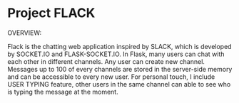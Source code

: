 ﻿# Project FLACK

OVERVIEW:

Flack is the chatting web application inspired by SLACK, which is developed by SOCKET.IO and FLASK-SOCKET.IO. In Flask, many users can chat with each other in different channels. Any user can create new channel. Messages up to 100 of every channels are stored in the server-side memory and can be accessible to every new user. For personal touch, I include USER TYPING feature, other users in the same channel can able to see who is typing the message at the moment.

